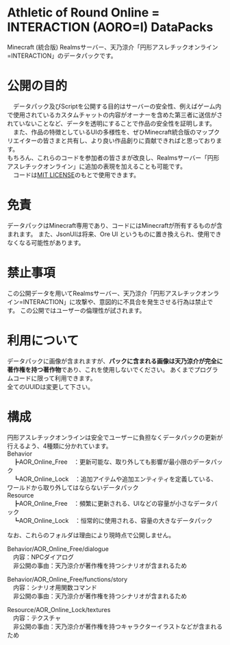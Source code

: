 # Athletic of Round Online = INTERACTION (AORO=I) DataPacks
Minecraft (統合版) Realmsサーバー、天乃涼介「円形アスレチックオンライン=INTERACTION」のデータパックです。

# 公開の目的
　データパック及びScriptを公開する目的はサーバーの安全性、例えばゲーム内で使用されているカスタムチャットの内容がオーナーを含めた第三者に送信がされていないことなど、データを透明にすることで作品の安全性を証明します。  
　また、作品の特徴としているUIの多様性を、ぜひMinecraft統合版のマップクリエイターの皆さまと共有し、より良い作品創りに貢献できればと思っております。  
もちろん、これらのコードを参加者の皆さまが改良し、Realmsサーバー「円形アスレチックオンライン」に追加の表現を加えることも可能です。  
　コードは[MIT LICENSE](LICENSE)のもとで使用できます。  

# 免責
データパックはMinecraft専用であり、コードにはMinecraftが所有するものが含まれます。
また、JsonUIは将来、Ore UI というものに置き換えられ、使用できなくなる可能性があります。

# 禁止事項
この公開データを用いてRealmsサーバー、天乃涼介「円形アスレチックオンライン=INTERACTION」に攻撃や、意図的に不具合を発生させる行為は禁止です。
この公開ではユーザーの倫理性が試されます。

# 利用について
データパックに画像が含まれますが、**パックに含まれる画像は天乃涼介が完全に著作権を持つ著作物**であり、これを使用しないでください。
あくまでプログラムコードに限って利用できます。  
全てのUUIDは変更して下さい。  

# 構成
円形アスレチックオンラインは安全でユーザーに負担なくデータパックの更新が行えるよう、4種類に分かれています。  
Behavior  
　┣AOR_Online_Free　：更新可能な、取り外しても影響が最小限のデータパック  
　┗AOR_Online_Lock　：追加アイテムや追加エンティティを定義している、ワールドから取り外してはならないデータパック  
Resource  
　┣AOR_Online_Free　：頻繁に更新される、UIなどの容量が小さなデータパック  
　┗AOR_Online_Lock　：恒常的に使用される、容量の大きなデータパック  
  
なお、これらのフォルダは理由により現時点で公開しません。  
  
Behavior/AOR_Online_Free/dialogue  
　内容：NPCダイアログ  
　非公開の事由：天乃涼介が著作権を持つシナリオが含まれるため  
  
Behavior/AOR_Online_Free/functions/story  
　内容：シナリオ用関数コマンド  
　非公開の事由：天乃涼介が著作権を持つシナリオが含まれるため  
  
Resource/AOR_Online_Lock/textures  
　内容：テクスチャ  
　非公開の事由：天乃涼介が著作権を持つキャラクターイラストなどが含まれるため  

